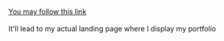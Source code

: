<a href="https://epicpwn3r.github.io/">You may follow this link</a>
<br><br>
It'll lead to my actual landing page where I display my portfolio

